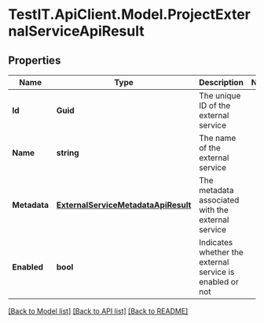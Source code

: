 # TestIT.ApiClient.Model.ProjectExternalServiceApiResult

## Properties

Name | Type | Description | Notes
------------ | ------------- | ------------- | -------------
**Id** | **Guid** | The unique ID of the external service | 
**Name** | **string** | The name of the external service | 
**Metadata** | [**ExternalServiceMetadataApiResult**](ExternalServiceMetadataApiResult.md) | The metadata associated with the external service | 
**Enabled** | **bool** | Indicates whether the external service is enabled or not | 

[[Back to Model list]](../README.md#documentation-for-models) [[Back to API list]](../README.md#documentation-for-api-endpoints) [[Back to README]](../README.md)


